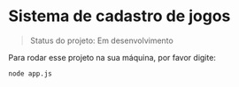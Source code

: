 # Sistema de cadastro de jogos

> Status do projeto: Em desenvolvimento

 Para rodar esse projeto na sua máquina, por favor digite:
 ```
 node app.js
 ```
